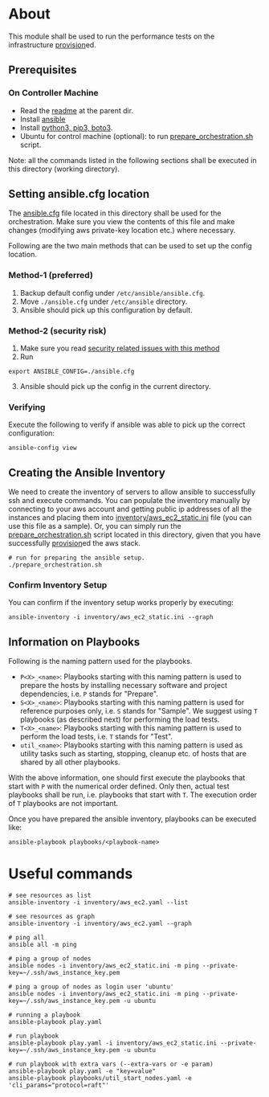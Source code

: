 # About

This module shall be used to run the performance tests on the infrastructure [provision](../provision)ed.

## Prerequisites
### On Controller Machine
- Read the [readme](../README.md) at the parent dir.
- Install [ansible](https://docs.ansible.com/ansible/latest/installation_guide/intro_installation.html)
- Install [python3, pip3, boto3](https://stackoverflow.com/a/59073019).
- Ubuntu for control machine (optional): to run [prepare_orchestration.sh](prepare_orchestration.sh) script.

Note: all the commands listed in the following sections shall be executed in this directory (working directory).

## Setting ansible.cfg location

The [ansible.cfg](ansible.cfg) file located in this directory shall be used for the orchestration. Make sure you view
the contents of this file and make changes (modifying aws private-key location etc.) where necessary.

Following are the two main methods that can be used to set up the config location.

### Method-1 (preferred)
1. Backup default config under `/etc/ansible/ansible.cfg`.
2. Move `./ansible.cfg` under `/etc/ansible` directory.
3. Ansible should pick up this configuration by default.

### Method-2 (security risk)
1. Make sure you read [security related issues with this method](https://docs.ansible.com/ansible/devel/reference_appendices/config.html#cfg-in-world-writable-dir)
2. Run 
```
export ANSIBLE_CONFIG=./ansible.cfg
```
3. Ansible should pick up the config in the current directory.

### Verifying

Execute the following to verify if ansible was able to pick up the correct configuration:
```
ansible-config view
```

## Creating the Ansible Inventory

We need to create the inventory of servers to allow ansible to successfully ssh and execute commands. You can populate
the inventory manually by connecting to your aws account and getting public ip addresses of all the instances and
placing them into [inventory/aws_ec2_static.ini](inventory/aws_ec2_static.ini) file (you can use this file as a sample). 
Or, you can simply run the [prepare_orchestration.sh](prepare_orchestration.sh) script located in this directory, given 
that you have successfully [provision](../provision)ed the aws stack.
```
# run for preparing the ansible setup.
./prepare_orchestration.sh
```

### Confirm Inventory Setup

You can confirm if the inventory setup works properly by executing:
```
ansible-inventory -i inventory/aws_ec2_static.ini --graph
```

## Information on Playbooks

Following is the naming pattern used for the playbooks.
- `P<X>_<name>`: Playbooks starting with this naming pattern is used to prepare the hosts by installing 
necessary software and project dependencies, i.e. `P` stands for "Prepare".
- `S<X>_<name>`: Playbooks starting with this naming pattern is used for reference purposes only, i.e. `S` stands
for "Sample". We suggest using `T` playbooks (as described next) for performing the load tests.
- `T<X>_<name>`: Playbooks starting with this naming pattern is used to perform the load tests, 
i.e. `T` stands for "Test".
- `util_<name>`: Playbooks starting with this naming pattern is used as utility tasks such as starting, 
stopping, cleanup etc. of hosts that are shared by all other playbooks.

With the above information, one should first execute the playbooks that start with `P` with the numerical order defined.
Only then, actual test playbooks shall be run, i.e. playbooks that start with `T`. The execution order of `T` playbooks
are not important.

Once you have prepared the ansible inventory, playbooks can be executed like:
```
ansible-playbook playbooks/<playbook-name>
```

# Useful commands
```
# see resources as list
ansible-inventory -i inventory/aws_ec2.yaml --list

# see resources as graph
ansible-inventory -i inventory/aws_ec2.yaml --graph

# ping all
ansible all -m ping

# ping a group of nodes
ansible nodes -i inventory/aws_ec2_static.ini -m ping --private-key=~/.ssh/aws_instance_key.pem

# ping a group of nodes as login user 'ubuntu'
ansible nodes -i inventory/aws_ec2_static.ini -m ping --private-key=~/.ssh/aws_instance_key.pem -u ubuntu

# running a playbook
ansible-playbook play.yaml

# run playbook
ansible-playbook play.yaml -i inventory/aws_ec2_static.ini --private-key=~/.ssh/aws_instance_key.pem -u ubuntu

# run playbook with extra vars (--extra-vars or -e param)
ansible-playbook play.yaml -e "key=value"
ansible-playbook playbooks/util_start_nodes.yaml -e 'cli_params="protocol=raft"'
```